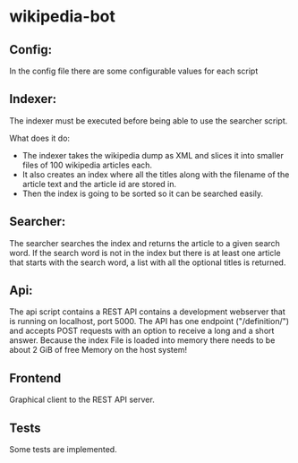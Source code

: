 # wikipedia-bot

## Config:

In the config file there are some configurable values for each script

## Indexer:

The indexer must be executed before being able to use the searcher script.

What does it do:

* The indexer takes the wikipedia dump as XML and slices it into smaller files of 100 wikipedia articles each.
* It also creates an index where all the titles along with the filename of the article text and the article id are stored in.
* Then the index is going to be sorted so it can be searched easily.

## Searcher:

The searcher searches the index and returns the article to a given search word. 
If the search word is not in the index but there is at least one article that starts with the search word, a list with all the optional titles is returned.

## Api:

The api script contains a REST API contains a development webserver that is running on localhost, port 5000.
The API has one endpoint ("/definition/") and accepts POST requests with an option to receive a long and a short answer.
Because the index File is loaded into memory there needs to be about 2 GiB of free Memory on the host system!

## Frontend

Graphical client to the REST API server.

## Tests

Some tests are implemented.